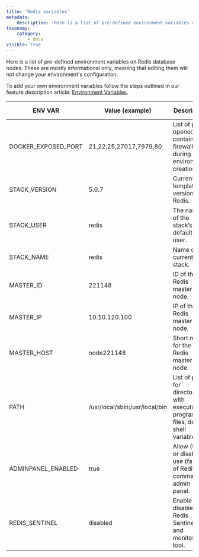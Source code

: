 ```yaml
---
title: 'Redis variables'
metadata:
    description: 'Here is a list of pre-defined environment variables on Redis nodes in Enscale.'
taxonomy:
    category:
        - docs
visible: true
---
```


Here is a list of pre-defined environment variables on Redis database nodes. These are mostly informational only, meaning that editing them will not change your environment's configuration.

To add your own environment variables follow the steps outlined in our feature description article: [Environment Variables](/features/environment-variables).

|ENV VAR|Value (example)|Description|Informational only|
|-----------|-----------|-----------|----------|
|DOCKER_EXPOSED_PORT|21,22,25,27017,7979,80|List of ports opened via container firewall during environment creation.|Yes|
|STACK_VERSION|5.0.7|Current template version for Redis.|Yes|
|STACK_USER|redis|The name of the stack’s default user.|Yes|
|STACK_NAME|redis|Name of the current stack.|Yes|
|MASTER_ID|221148|ID of the Redis master node.|Yes|
|MASTER_IP|10.10.120.100|IP of the Redis master node.|Yes|
|MASTER_HOST|node221148|Short name for the Redis master node.|Yes|
|PATH|/usr/local/sbin:/usr/local/bin|List of paths for directories with executable program files, default shell variable.|Yes|
|ADMINPANEL_ENABLED|true|Allow (true) or disable use (false) of Redis commander admin panel.|No|
|REDIS_SENTINEL|disabled|Enable or disable the Redis Sentinel HA and monitoring tool.|No|